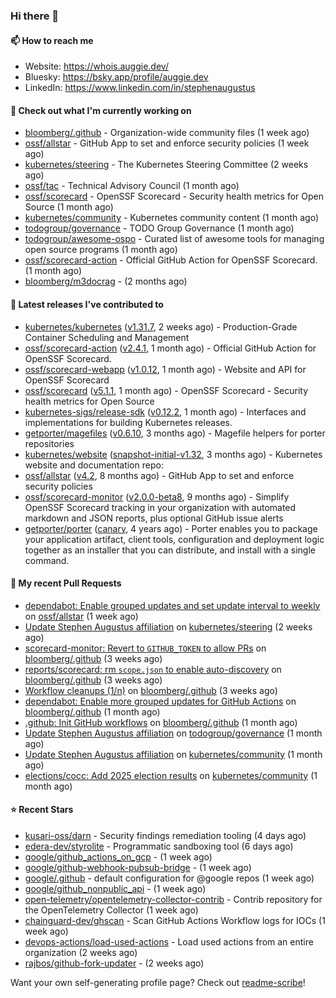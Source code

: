 ### Hi there 👋

#### 📫 How to reach me

- Website: https://whois.auggie.dev/
- Bluesky: https://bsky.app/profile/auggie.dev
- LinkedIn: https://www.linkedin.com/in/stephenaugustus

#### 👷 Check out what I'm currently working on

- [bloomberg/.github](https://github.com/bloomberg/.github) - Organization-wide community files (1 week ago)
- [ossf/allstar](https://github.com/ossf/allstar) - GitHub App to set and enforce security policies (1 week ago)
- [kubernetes/steering](https://github.com/kubernetes/steering) - The Kubernetes Steering Committee (2 weeks ago)
- [ossf/tac](https://github.com/ossf/tac) - Technical Advisory Council (1 month ago)
- [ossf/scorecard](https://github.com/ossf/scorecard) - OpenSSF Scorecard - Security health metrics for Open Source (1 month ago)
- [kubernetes/community](https://github.com/kubernetes/community) - Kubernetes community content (1 month ago)
- [todogroup/governance](https://github.com/todogroup/governance) - TODO Group Governance (1 month ago)
- [todogroup/awesome-ospo](https://github.com/todogroup/awesome-ospo) - Curated list of awesome tools for managing open source programs (1 month ago)
- [ossf/scorecard-action](https://github.com/ossf/scorecard-action) - Official GitHub Action for OpenSSF Scorecard. (1 month ago)
- [bloomberg/m3docrag](https://github.com/bloomberg/m3docrag) -  (2 months ago)

#### 🔭 Latest releases I've contributed to

- [kubernetes/kubernetes](https://github.com/kubernetes/kubernetes) ([v1.31.7](https://github.com/kubernetes/kubernetes/releases/tag/v1.31.7), 2 weeks ago) - Production-Grade Container Scheduling and Management
- [ossf/scorecard-action](https://github.com/ossf/scorecard-action) ([v2.4.1](https://github.com/ossf/scorecard-action/releases/tag/v2.4.1), 1 month ago) - Official GitHub Action for OpenSSF Scorecard.
- [ossf/scorecard-webapp](https://github.com/ossf/scorecard-webapp) ([v1.0.12](https://github.com/ossf/scorecard-webapp/releases/tag/v1.0.12), 1 month ago) - Website and API for OpenSSF Scorecard
- [ossf/scorecard](https://github.com/ossf/scorecard) ([v5.1.1](https://github.com/ossf/scorecard/releases/tag/v5.1.1), 1 month ago) - OpenSSF Scorecard - Security health metrics for Open Source
- [kubernetes-sigs/release-sdk](https://github.com/kubernetes-sigs/release-sdk) ([v0.12.2](https://github.com/kubernetes-sigs/release-sdk/releases/tag/v0.12.2), 1 month ago) - Interfaces and implementations for building Kubernetes releases.
- [getporter/magefiles](https://github.com/getporter/magefiles) ([v0.6.10](https://github.com/getporter/magefiles/releases/tag/v0.6.10), 3 months ago) - Magefile helpers for porter repositories
- [kubernetes/website](https://github.com/kubernetes/website) ([snapshot-initial-v1.32](https://github.com/kubernetes/website/releases/tag/snapshot-initial-v1.32), 3 months ago) - Kubernetes website and documentation repo: 
- [ossf/allstar](https://github.com/ossf/allstar) ([v4.2](https://github.com/ossf/allstar/releases/tag/v4.2), 8 months ago) - GitHub App to set and enforce security policies
- [ossf/scorecard-monitor](https://github.com/ossf/scorecard-monitor) ([v2.0.0-beta8](https://github.com/ossf/scorecard-monitor/releases/tag/v2.0.0-beta8), 9 months ago) - Simplify OpenSSF Scorecard tracking in your organization with automated markdown and JSON reports, plus optional GitHub issue alerts
- [getporter/porter](https://github.com/getporter/porter) ([canary](https://github.com/getporter/porter/releases/tag/canary), 4 years ago) - Porter enables you to package your application artifact, client tools, configuration and deployment logic together as an installer that you can distribute, and install with a single command.

#### 🔨 My recent Pull Requests

- [dependabot: Enable grouped updates and set update interval to weekly](https://github.com/ossf/allstar/pull/671) on [ossf/allstar](https://github.com/ossf/allstar) (1 week ago)
- [Update Stephen Augustus affiliation](https://github.com/kubernetes/steering/pull/290) on [kubernetes/steering](https://github.com/kubernetes/steering) (2 weeks ago)
- [scorecard-monitor: Revert to `GITHUB_TOKEN` to allow PRs](https://github.com/bloomberg/.github/pull/14) on [bloomberg/.github](https://github.com/bloomberg/.github) (3 weeks ago)
- [reports/scorecard: rm `scope.json` to enable auto-discovery](https://github.com/bloomberg/.github/pull/13) on [bloomberg/.github](https://github.com/bloomberg/.github) (3 weeks ago)
- [Workflow cleanups (1/n)](https://github.com/bloomberg/.github/pull/12) on [bloomberg/.github](https://github.com/bloomberg/.github) (3 weeks ago)
- [dependabot: Enable more grouped updates for GitHub Actions](https://github.com/bloomberg/.github/pull/9) on [bloomberg/.github](https://github.com/bloomberg/.github) (1 month ago)
- [.github: Init GitHub workflows](https://github.com/bloomberg/.github/pull/3) on [bloomberg/.github](https://github.com/bloomberg/.github) (1 month ago)
- [Update Stephen Augustus affiliation](https://github.com/todogroup/governance/pull/375) on [todogroup/governance](https://github.com/todogroup/governance) (1 month ago)
- [Update Stephen Augustus affiliation](https://github.com/kubernetes/community/pull/8351) on [kubernetes/community](https://github.com/kubernetes/community) (1 month ago)
- [elections/cocc: Add 2025 election results](https://github.com/kubernetes/community/pull/8342) on [kubernetes/community](https://github.com/kubernetes/community) (1 month ago)

#### ⭐ Recent Stars

- [kusari-oss/darn](https://github.com/kusari-oss/darn) - Security findings remediation tooling (4 days ago)
- [edera-dev/styrolite](https://github.com/edera-dev/styrolite) - Programmatic sandboxing tool (6 days ago)
- [google/github_actions_on_gcp](https://github.com/google/github_actions_on_gcp) -  (1 week ago)
- [google/github-webhook-pubsub-bridge](https://github.com/google/github-webhook-pubsub-bridge) -  (1 week ago)
- [google/.github](https://github.com/google/.github) - default configuration for @google repos (1 week ago)
- [google/github_nonpublic_api](https://github.com/google/github_nonpublic_api) -  (1 week ago)
- [open-telemetry/opentelemetry-collector-contrib](https://github.com/open-telemetry/opentelemetry-collector-contrib) - Contrib repository for the OpenTelemetry Collector (1 week ago)
- [chainguard-dev/ghscan](https://github.com/chainguard-dev/ghscan) - Scan GitHub Actions Workflow logs for IOCs (1 week ago)
- [devops-actions/load-used-actions](https://github.com/devops-actions/load-used-actions) - Load used actions from an entire organization (2 weeks ago)
- [rajbos/github-fork-updater](https://github.com/rajbos/github-fork-updater) -  (2 weeks ago)



Want your own self-generating profile page? Check out [readme-scribe](https://github.com/muesli/readme-scribe)!
